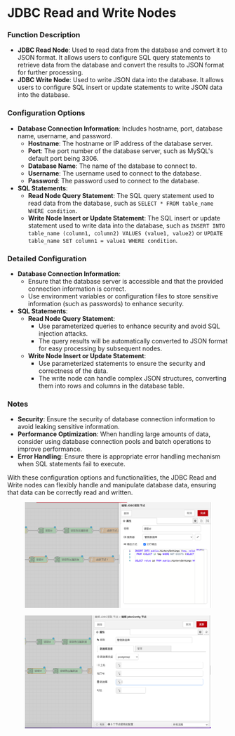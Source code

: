 # JDBC Read and Write Nodes

### **Function Description**

* **JDBC Read Node**: Used to read data from the database and convert it to JSON format. It allows users to configure SQL query statements to retrieve data from the database and convert the results to JSON format for further processing.
* **JDBC Write Node**: Used to write JSON data into the database. It allows users to configure SQL insert or update statements to write JSON data into the database.

### **Configuration Options**

* **Database Connection Information**: Includes hostname, port, database name, username, and password.
  * **Hostname**: The hostname or IP address of the database server.
  * **Port**: The port number of the database server, such as MySQL's default port being 3306.
  * **Database Name**: The name of the database to connect to.
  * **Username**: The username used to connect to the database.
  * **Password**: The password used to connect to the database.
* **SQL Statements**:
  * **Read Node Query Statement**: The SQL query statement used to read data from the database, such as `SELECT * FROM table_name WHERE condition`.
  * **Write Node Insert or Update Statement**: The SQL insert or update statement used to write data into the database, such as `INSERT INTO table_name (column1, column2) VALUES (value1, value2)` or `UPDATE table_name SET column1 = value1 WHERE condition`.

### **Detailed Configuration**

* **Database Connection Information**:
  * Ensure that the database server is accessible and that the provided connection information is correct.
  * Use environment variables or configuration files to store sensitive information (such as passwords) to enhance security.
* **SQL Statements**:
  * **Read Node Query Statement**:
    * Use parameterized queries to enhance security and avoid SQL injection attacks.
    * The query results will be automatically converted to JSON format for easy processing by subsequent nodes.
  * **Write Node Insert or Update Statement**:
    * Use parameterized statements to ensure the security and correctness of the data.
    * The write node can handle complex JSON structures, converting them into rows and columns in the database table.

### **Notes**

* **Security**: Ensure the security of database connection information to avoid leaking sensitive information.
* **Performance Optimization**: When handling large amounts of data, consider using database connection pools and batch operations to improve performance.
* **Error Handling**: Ensure there is appropriate error handling mechanism when SQL statements fail to execute.

With these configuration options and functionalities, the JDBC Read and Write nodes can flexibly handle and manipulate database data, ensuring that data can be correctly read and written.

<figure><img src="../.gitbook/assets/jdbc数据库.png" alt=""><figcaption></figcaption></figure>

<figure><img src="../.gitbook/assets/jdbc数据库密码编辑.png" alt=""><figcaption></figcaption></figure>
